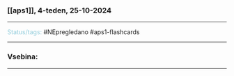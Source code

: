 ### [[aps1]], 4-teden, 25-10-2024
---

<font color="#92cddc">Status/tags:</font> #NEpregledano #aps1-flashcards 

---

### Vsebina:



---
